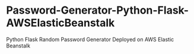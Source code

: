 # Password-Generator-Python-Flask-AWSElasticBeanstalk
Python Flask Random Password Generator Deployed on AWS Elastic Beanstalk
